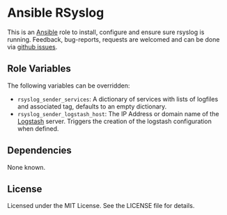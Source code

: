 # Ansible RSyslog

This is an [Ansible](http://www.ansible.com/) role to install, configure and ensure sure rsyslog is running.
Feedback, bug-reports, requests are welcomed and can be done via [github issues](https://github.com/New-Edge-Engineering/ansible-rsyslog/issues).

## Role Variables

The following variables can be overridden:

 * `rsyslog_sender_services`: A dictionary of services with lists of logfiles and associated tag, defaults to an empty dictionary.
 * `rsyslog_sender_logstash_host`: The IP Address or domain name of the [Logstash](https://www.elastic.co/products/logstash) server. Triggers the creation of the
   logstash configuration when defined.

## Dependencies
None known.

## License
Licensed under the MIT License. See the LICENSE file for details.